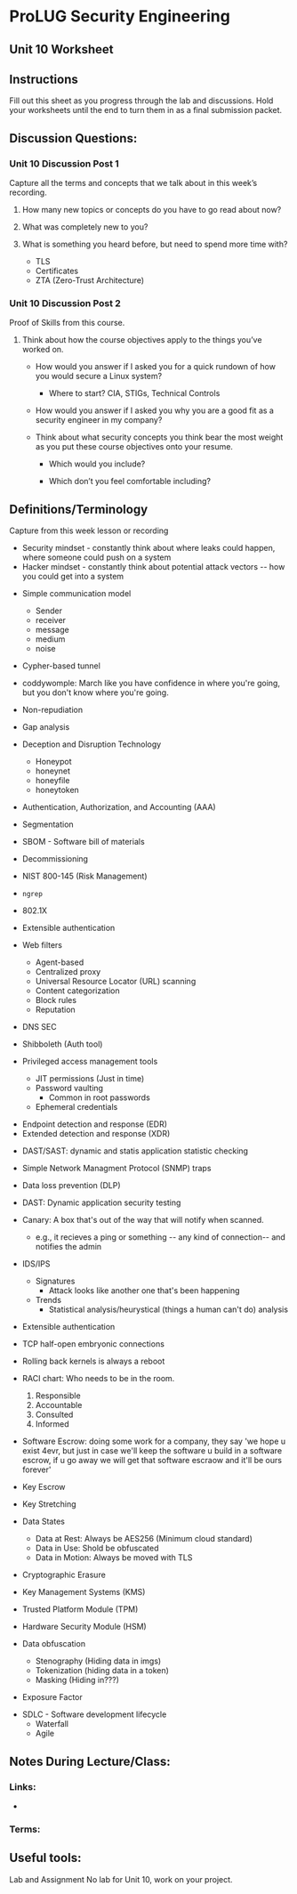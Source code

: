# ProLUG Security Engineering
## Unit 10 Worksheet

## Instructions
Fill out this sheet as you progress through the lab and discussions. Hold your worksheets until
the end to turn them in as a final submission packet.

## Discussion Questions:

### Unit 10 Discussion Post 1
Capture all the terms and concepts that we talk about in this
week’s recording.

1. How many new topics or concepts do you have to go read about now?

2. What was completely new to you?

3. What is something you heard before, but need to spend more time with?
    - TLS
    - Certificates
    - ZTA (Zero-Trust Architecture)


### Unit 10 Discussion Post 2
Proof of Skills from this course.

1. Think about how the course objectives apply to the things you’ve worked on.

    * How would you answer if I asked you for a quick rundown of how you would
      secure a Linux system?
        - Where to start? CIA, STIGs, Technical Controls

    * How would you answer if I asked you why you are a good fit as a security
      engineer in my company?

    * Think about what security concepts you think bear the most weight as you
      put these course objectives onto your resume.

        * Which would you include?

        * Which don’t you feel comfortable including?


## Definitions/Terminology

Capture from this week lesson or recording

* Security mindset - constantly think about where leaks could happen, where someone
    could push on a system
* Hacker mindset - constantly think about potential attack vectors -- how you could get into a system


- Simple communication model
    - Sender
    - receiver
    - message
    - medium
    - noise

- Cypher-based tunnel

- coddywomple: March like you have confidence in where you're going, but you don't know where you're going.  

- Non-repudiation

- Gap analysis

- Deception and Disruption Technology
    - Honeypot
    - honeynet
    - honeyfile
    - honeytoken

- Authentication, Authorization, and Accounting (AAA)

- Segmentation

- SBOM - Software bill of materials

- Decommissioning

- NIST 800-145 (Risk Management)

* `ngrep`

- 802.1X
- Extensible authentication
- Web filters
    - Agent-based
    - Centralized proxy
    - Universal Resource Locator (URL) scanning
    - Content categorization
    - Block rules
    - Reputation

- DNS SEC
- Shibboleth (Auth tool)

- Privileged access management tools
    - JIT permissions (Just in time)
    - Password vaulting
        - Common in root passwords
    - Ephemeral credentials

* Endpoint detection and response (EDR)
* Extended detection and response (XDR)

- DAST/SAST: dynamic and statis application statistic checking
- Simple Network Managment Protocol (SNMP) traps
- Data loss prevention (DLP)

- DAST: Dynamic application security testing

- Canary: A box that's out of the way that will notify when scanned. 
    - e.g., it recieves a ping or something -- any kind of connection-- and notifies the admin

- IDS/IPS
    - Signatures
        - Attack looks like another one that's been happening
    - Trends
        - Statistical analysis/heurystical (things a human can't do) analysis

- Extensible authentication

- TCP half-open embryonic connections

- Rolling back kernels is always a reboot

- RACI chart: Who needs to be in the room.  
    1. Responsible
    2. Accountable
    3. Consulted
    4. Informed

* Software Escrow: doing some work for a company, they say 'we hope u exist 4evr, but just
  in case we'll keep the software u build in a software escrow, if u go away we will
  get that software escraow and it'll be ours forever'

- Key Escrow

- Key Stretching

- Data States
    - Data at Rest: Always be AES256 (Minimum cloud standard)
    - Data in Use: Shold be obfuscated
    - Data in Motion: Always be moved with TLS

- Cryptographic Erasure

- Key Management Systems (KMS)

- Trusted Platform Module (TPM)
- Hardware Security Module (HSM)

- Data obfuscation
    - Stenography (Hiding data in imgs)
    - Tokenization (hiding data in a token)
    - Masking (Hiding in???)


* Exposure Factor

- SDLC - Software development lifecycle
    - Waterfall
    - Agile


## Notes During Lecture/Class:

### Links:

-
### Terms:

Useful tools:
-

Lab and Assignment
No lab for Unit 10, work on your project.
